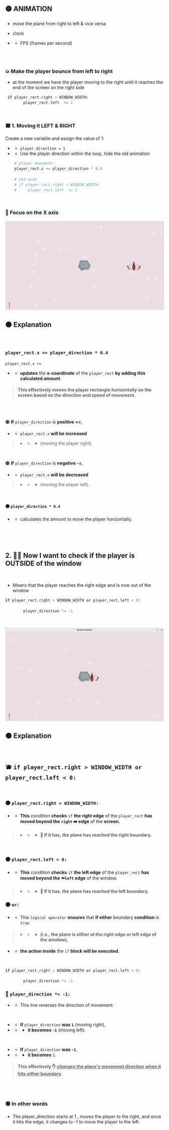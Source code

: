 
## 🟡 ANIMATION


- move the plane from right to left &  vice versa

- clock

 - - FPS (frames per second)



<br>
<br>

### 💥 Make the player bounce from left to right

- at the moment we have the player moving to the right until it reaches the end of the screen on the right side

```python
 if player_rect.right < WINDOW_WIDTH:
        player_rect.left  += 2
```

<br>

### 🟦 1. Moving it LEFT & RIGHT

  Create a new variable and assign the value of 1:

- - `player_direction = 1`

- - Use the player direction within the loop, hide the old animation

```python
    # player movement💥
    player_rect.x += player_direction * 0.4

    # old anim
    # if player_rect.right < WINDOW_WIDTH:
    #     player_rect.left  += 2
```
<br>

### 🌈 Focus on the X axis

[<img src="../lefttoright_0_pos_frect.gif"/>]( )



## 🟠 Explanation

<br>

### `player_rect.x += player_direction * 0.4`

`player_rect.x +=`

-  - **updates** the **x-coordinate** of the `player_rect` **by adding this calculated amount**.

> #### This effectively moves the player rectangle horizontally on the screen based on the direction and speed of movement.


 <br>
<br>

 🟤 **If** `player_direction` is **positive +=**,

 - - `player_rect.x` **will be increased**

 > - - - (moving the player right).

 <br>

 🟤 **If** `player_direction` is **negative -=**,

 - - `player_rect.x` **will be decreased**

 > - - - (moving the player left).

<br>

####   🟤 `player_direction * 0.4`

- - calculates the amount to move the player horizontally.




<br>
<br>
<br>

## 2. 🌈🦄 Now I want to check if the player is OUTSIDE of the window

<br>

- Means that the player reaches the right edge and is now out of the window

```python
if player_rect.right > WINDOW_WIDTH or player_rect.left < 0:

        player_direction *= -1
```
<br>


[<img src="../lefttoright_1_pos_frect.gif"/>]( )

## 🟠 Explanation

<br>

## 🫐 `if player_rect.right > WINDOW_WIDTH or player_rect.left < 0:`
<br>

### 🟤  `player_rect.right > WINDOW_WIDTH:`

- -  **This** condition **checks** `if` **the right edge** of the `player_rect` **has moved beyond the  `right` ➡️ edge** of the **screen.**

> - - - #### 🍨 If it has, the plane has reached the right boundary.

<br>

### 🟤  `player_rect.left < 0:`

 - - **This** condition **checks** `if` **the left edge** of the `player_rect` **has moved beyond the ⬅️`left` edge** of the window.

 > - - - #### 🍨 If it has, the plane has reached the left boundary.

### 🟤 `or`:

- - This `logical operator` **ensures** that **if either** boundary **condition** is `true`

 > - - - ####  (i.e., the plane is **either** at the **right** edge **or left edge** of the window),

- - **the action inside** the `if` **block will be executed**.

<br>

```python
if player_rect.right > WINDOW_WIDTH or player_rect.left < 0:

        player_direction *= -1
```

### 🍊 `player_direction *= -1:`

- -  This line reverses the direction of movement.

<br>

- - **If** `player_direction` **was `1`** (moving right),

- - - **it becomes `-1`** (moving left).

<br>

- - **If** `player_direction` **was `-1`**,

- - - **it becomes** `1`.

> #### This effectively ✋ <u>*changes*  the plane's movement direction when it hits either boundary</u>.


<br>
<br>

### 🟢 In other words

- The player_direction starts at 1 , moves the player to the right, and once it hits the edge, it changes to -1 to move the player to the left.

